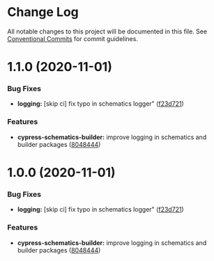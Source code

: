 # Change Log

All notable changes to this project will be documented in this file.
See [Conventional Commits](https://conventionalcommits.org) for commit guidelines.

# 1.1.0 (2020-11-01)


### Bug Fixes

* **logging:** [skip ci] fix typo in schematics logger" ([f23d721](https://github.com/ngChile/ngchile-packages/commit/f23d721b731b9e1c6864d20989f5e88f6b70a30e))


### Features

* **cypress-schematics-builder:** improve logging in schematics and builder packages ([8048444](https://github.com/ngChile/ngchile-packages/commit/80484448eac899308097e91929de062ca773a288))





# 1.0.0 (2020-11-01)


### Bug Fixes

* **logging:** [skip ci] fix typo in schematics logger" ([f23d721](https://github.com/ngChile/ngchile-packages/commit/f23d721b731b9e1c6864d20989f5e88f6b70a30e))


### Features

* **cypress-schematics-builder:** improve logging in schematics and builder packages ([8048444](https://github.com/ngChile/ngchile-packages/commit/80484448eac899308097e91929de062ca773a288))
